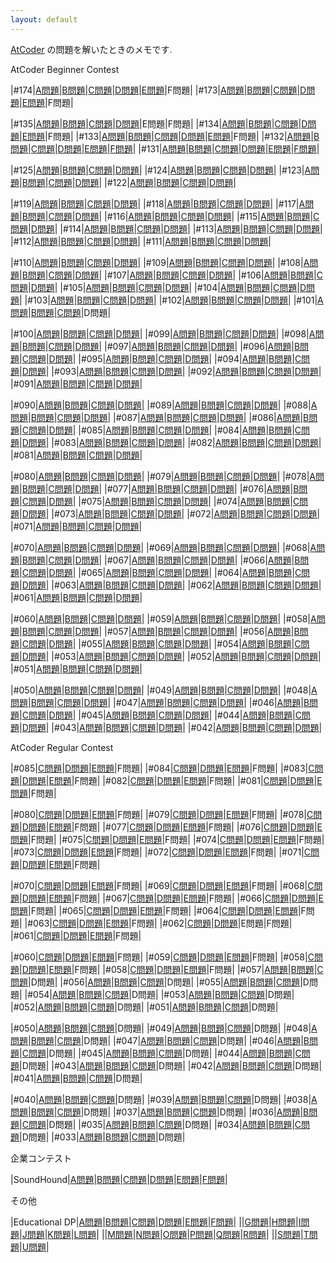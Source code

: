```yaml
---
layout: default
---
```

[AtCoder](https://atcoder.jp/) の問題を解いたときのメモです.

AtCoder Beginner Contest

|#174|[A問題](atc/abc/174/a.html)|[B問題](atc/abc/174/b.html)|[C問題](atc/abc/174/c.html)|[D問題](atc/abc/174/d.html)|[E問題](atc/abc/174/e.html)|F問題|
|#173|[A問題](atc/abc/173/a.html)|[B問題](atc/abc/173/b.html)|[C問題](atc/abc/173/c.html)|[D問題](atc/abc/173/d.html)|[E問題](atc/abc/173/e.html)|F問題|

|#135|[A問題](atc/abc/135/a.html)|[B問題](atc/abc/135/b.html)|[C問題](atc/abc/135/c.html)|[D問題](atc/abc/135/d.html)|E問題|F問題|
|#134|[A問題](atc/abc/134/a.html)|[B問題](atc/abc/134/b.html)|[C問題](atc/abc/134/c.html)|[D問題](atc/abc/134/d.html)|[E問題](atc/abc/134/e.html)|F問題|
|#133|[A問題](atc/abc/133/a.html)|[B問題](atc/abc/133/b.html)|[C問題](atc/abc/133/c.html)|[D問題](atc/abc/133/d.html)|[E問題](atc/abc/133/e.html)|F問題|
|#132|[A問題](atc/abc/132/a.html)|[B問題](atc/abc/132/b.html)|[C問題](atc/abc/132/c.html)|[D問題](atc/abc/132/d.html)|[E問題](atc/abc/132/e.html)|[F問題](atc/abc/132/f.html)|
|#131|[A問題](atc/abc/131/a.html)|[B問題](atc/abc/131/b.html)|[C問題](atc/abc/131/c.html)|[D問題](atc/abc/131/d.html)|[E問題](atc/abc/131/e.html)|[F問題](atc/abc/131/f.html)|

|#125|[A問題](atc/abc/125/a.html)|[B問題](atc/abc/125/b.html)|[C問題](atc/abc/125/c.html)|[D問題](atc/abc/125/d.html)|
|#124|[A問題](atc/abc/124/a.html)|[B問題](atc/abc/124/b.html)|[C問題](atc/abc/124/c.html)|[D問題](atc/abc/124/d.html)|
|#123|[A問題](atc/abc/123/a.html)|[B問題](atc/abc/123/b.html)|[C問題](atc/abc/123/c.html)|[D問題](atc/abc/123/d.html)|
|#122|[A問題](atc/abc/122/a.html)|[B問題](atc/abc/122/b.html)|[C問題](atc/abc/122/c.html)|[D問題](atc/abc/122/d.html)|

|#119|[A問題](atc/abc/119/a.html)|[B問題](atc/abc/119/b.html)|[C問題](atc/abc/119/c.html)|[D問題](atc/abc/119/d.html)|
|#118|[A問題](atc/abc/118/a.html)|[B問題](atc/abc/118/b.html)|[C問題](atc/abc/118/c.html)|[D問題](atc/abc/118/d.html)|
|#117|[A問題](atc/abc/117/a.html)|[B問題](atc/abc/117/b.html)|[C問題](atc/abc/117/c.html)|[D問題](atc/abc/117/d.html)|
|#116|[A問題](atc/abc/116/a.html)|[B問題](atc/abc/116/b.html)|[C問題](atc/abc/116/c.html)|[D問題](atc/abc/116/d.html)|
|#115|[A問題](atc/abc/115/a.html)|[B問題](atc/abc/115/b.html)|[C問題](atc/abc/115/c.html)|[D問題](atc/abc/115/d.html)|
|#114|[A問題](atc/abc/114/a.html)|[B問題](atc/abc/114/b.html)|[C問題](atc/abc/114/c.html)|[D問題](atc/abc/114/d.html)|
|#113|[A問題](atc/abc/113/a.html)|[B問題](atc/abc/113/b.html)|[C問題](atc/abc/113/c.html)|[D問題](atc/abc/113/d.html)|
|#112|[A問題](atc/abc/112/a.html)|[B問題](atc/abc/112/b.html)|[C問題](atc/abc/112/c.html)|[D問題](atc/abc/112/d.html)|
|#111|[A問題](atc/abc/111/a.html)|[B問題](atc/abc/111/b.html)|[C問題](atc/arc/103/c.html)|[D問題](atc/arc/103/d.html)|

|#110|[A問題](atc/abc/110/a.html)|[B問題](atc/abc/110/b.html)|[C問題](atc/abc/110/c.html)|[D問題](atc/abc/110/d.html)|
|#109|[A問題](atc/abc/109/a.html)|[B問題](atc/abc/109/b.html)|[C問題](atc/abc/109/c.html)|[D問題](atc/abc/109/d.html)|
|#108|[A問題](atc/abc/108/a.html)|[B問題](atc/abc/108/b.html)|[C問題](atc/arc/102/c.html)|[D問題](atc/arc/102/d.html)|
|#107|[A問題](atc/abc/107/a.html)|[B問題](atc/abc/107/b.html)|[C問題](atc/arc/101/c.html)|[D問題](atc/arc/101/d.html)|
|#106|[A問題](atc/abc/106/a.html)|[B問題](atc/abc/106/b.html)|[C問題](atc/abc/106/c.html)|[D問題](atc/abc/106/d.html)|
|#105|[A問題](atc/abc/105/a.html)|[B問題](atc/abc/105/b.html)|[C問題](atc/abc/105/c.html)|[D問題](atc/abc/105/d.html)|
|#104|[A問題](atc/abc/104/a.html)|[B問題](atc/abc/104/b.html)|[C問題](atc/abc/104/c.html)|[D問題](atc/abc/104/d.html)|
|#103|[A問題](atc/abc/103/a.html)|[B問題](atc/abc/103/b.html)|[C問題](atc/abc/103/c.html)|[D問題](atc/abc/103/d.html)|
|#102|[A問題](atc/abc/102/a.html)|[B問題](atc/abc/102/b.html)|[C問題](atc/arc/100/c.html)|[D問題](atc/arc/100/d.html)|
|#101|[A問題](atc/abc/101/a.html)|[B問題](atc/abc/101/b.html)|[C問題](atc/arc/099/c.html)|D問題|

|#100|[A問題](atc/abc/100/a.html)|[B問題](atc/abc/100/b.html)|[C問題](atc/abc/100/c.html)|[D問題](atc/abc/100/d.html)|
|#099|[A問題](atc/abc/099/a.html)|[B問題](atc/abc/099/b.html)|[C問題](atc/abc/099/c.html)|[D問題](atc/abc/099/d.html)|
|#098|[A問題](atc/abc/098/a.html)|[B問題](atc/abc/098/b.html)|[C問題](atc/arc/098/c.html)|[D問題](atc/arc/098/d.html)|
|#097|[A問題](atc/abc/097/a.html)|[B問題](atc/abc/097/b.html)|[C問題](atc/arc/097/c.html)|[D問題](atc/arc/097/d.html)|
|#096|[A問題](atc/abc/096/a.html)|[B問題](atc/abc/096/b.html)|[C問題](atc/abc/096/c.html)|[D問題](atc/abc/096/d.html)|
|#095|[A問題](atc/abc/095/a.html)|[B問題](atc/abc/095/b.html)|[C問題](atc/arc/096/c.html)|[D問題](atc/arc/096/d.html)|
|#094|[A問題](atc/abc/094/a.html)|[B問題](atc/abc/094/b.html)|[C問題](atc/arc/095/c.html)|[D問題](atc/arc/095/d.html)|
|#093|[A問題](atc/abc/093/a.html)|[B問題](atc/abc/093/b.html)|[C問題](atc/arc/094/c.html)|[D問題](atc/arc/094/d.html)|
|#092|[A問題](atc/abc/092/a.html)|[B問題](atc/abc/092/b.html)|[C問題](atc/arc/093/c.html)|[D問題](atc/arc/093/d.html)|
|#091|[A問題](atc/abc/091/a.html)|[B問題](atc/abc/091/b.html)|[C問題](atc/arc/092/c.html)|[D問題](atc/arc/092/d.html)|

|#090|[A問題](atc/abc/090/a.html)|[B問題](atc/abc/090/b.html)|[C問題](atc/arc/091/c.html)|[D問題](atc/arc/091/d.html)|
|#089|[A問題](atc/abc/089/a.html)|[B問題](atc/abc/089/b.html)|[C問題](atc/abc/089/c.html)|[D問題](atc/abc/089/d.html)|
|#088|[A問題](atc/abc/088/a.html)|[B問題](atc/abc/088/b.html)|[C問題](atc/abc/088/c.html)|[D問題](atc/abc/088/d.html)|
|#087|[A問題](atc/abc/087/a.html)|[B問題](atc/abc/087/b.html)|[C問題](atc/arc/090/c.html)|[D問題](atc/arc/090/d.html)|
|#086|[A問題](atc/abc/086/a.html)|[B問題](atc/abc/086/b.html)|[C問題](atc/arc/089/c.html)|[D問題](atc/arc/089/d.html)|
|#085|[A問題](atc/abc/085/a.html)|[B問題](atc/abc/085/b.html)|[C問題](atc/abc/085/c.html)|[D問題](atc/abc/085/d.html)|
|#084|[A問題](atc/abc/084/a.html)|[B問題](atc/abc/084/b.html)|[C問題](atc/abc/084/c.html)|[D問題](atc/abc/084/d.html)|
|#083|[A問題](atc/abc/083/a.html)|[B問題](atc/abc/083/b.html)|[C問題](atc/arc/088/c.html)|[D問題](atc/arc/088/d.html)|
|#082|[A問題](atc/abc/082/a.html)|[B問題](atc/abc/082/b.html)|[C問題](atc/arc/087/c.html)|[D問題](atc/arc/087/d.html)|
|#081|[A問題](atc/abc/081/a.html)|[B問題](atc/abc/081/b.html)|[C問題](atc/arc/086/c.html)|[D問題](atc/arc/086/d.html)|

|#080|[A問題](atc/abc/080/a.html)|[B問題](atc/abc/080/b.html)|[C問題](atc/abc/080/c.html)|[D問題](atc/abc/080/d.html)|
|#079|[A問題](atc/abc/079/a.html)|[B問題](atc/abc/079/b.html)|[C問題](atc/abc/079/c.html)|[D問題](atc/abc/079/d.html)|
|#078|[A問題](atc/abc/078/a.html)|[B問題](atc/abc/078/b.html)|[C問題](atc/arc/085/c.html)|[D問題](atc/arc/085/d.html)|
|#077|[A問題](atc/abc/077/a.html)|[B問題](atc/abc/077/b.html)|[C問題](atc/arc/084/c.html)|[D問題](atc/arc/084/d.html)|
|#076|[A問題](atc/abc/076/a.html)|[B問題](atc/abc/076/b.html)|[C問題](atc/abc/076/c.html)|[D問題](atc/abc/076/d.html)|
|#075|[A問題](atc/abc/075/a.html)|[B問題](atc/abc/075/b.html)|[C問題](atc/abc/075/c.html)|[D問題](atc/abc/075/d.html)|
|#074|[A問題](atc/abc/074/a.html)|[B問題](atc/abc/074/b.html)|[C問題](atc/arc/083/c.html)|[D問題](atc/arc/083/d.html)|
|#073|[A問題](atc/abc/073/a.html)|[B問題](atc/abc/073/b.html)|[C問題](atc/abc/073/c.html)|[D問題](atc/abc/073/d.html)|
|#072|[A問題](atc/abc/072/a.html)|[B問題](atc/abc/072/b.html)|[C問題](atc/arc/082/c.html)|[D問題](atc/arc/082/d.html)|
|#071|[A問題](atc/abc/071/a.html)|[B問題](atc/abc/071/b.html)|[C問題](atc/arc/081/c.html)|[D問題](atc/arc/081/d.html)|

|#070|[A問題](atc/abc/070/a.html)|[B問題](atc/abc/070/b.html)|[C問題](atc/abc/070/c.html)|[D問題](atc/abc/070/d.html)|
|#069|[A問題](atc/abc/069/a.html)|[B問題](atc/abc/069/b.html)|[C問題](atc/arc/080/c.html)|[D問題](atc/arc/080/d.html)|
|#068|[A問題](atc/abc/068/a.html)|[B問題](atc/abc/068/b.html)|[C問題](atc/arc/079/c.html)|[D問題](atc/arc/079/d.html)|
|#067|[A問題](atc/abc/067/a.html)|[B問題](atc/abc/067/b.html)|[C問題](atc/arc/078/c.html)|[D問題](atc/arc/078/d.html)|
|#066|[A問題](atc/abc/066/a.html)|[B問題](atc/abc/066/b.html)|[C問題](atc/arc/077/c.html)|[D問題](atc/arc/077/d.html)|
|#065|[A問題](atc/abc/065/a.html)|[B問題](atc/abc/065/b.html)|[C問題](atc/arc/076/c.html)|[D問題](atc/arc/076/d.html)|
|#064|[A問題](atc/abc/064/a.html)|[B問題](atc/abc/064/b.html)|[C問題](atc/abc/064/c.html)|[D問題](atc/abc/064/d.html)|
|#063|[A問題](atc/abc/063/a.html)|[B問題](atc/abc/063/b.html)|[C問題](atc/arc/075/c.html)|[D問題](atc/arc/075/d.html)|
|#062|[A問題](atc/abc/062/a.html)|[B問題](atc/abc/062/b.html)|[C問題](atc/arc/074/c.html)|[D問題](atc/arc/074/d.html)|
|#061|[A問題](atc/abc/061/a.html)|[B問題](atc/abc/061/b.html)|[C問題](atc/abc/061/c.html)|[D問題](atc/abc/061/d.html)|

|#060|[A問題](atc/abc/060/a.html)|[B問題](atc/abc/060/b.html)|[C問題](atc/arc/073/c.html)|[D問題](atc/arc/073/d.html)|
|#059|[A問題](atc/abc/059/a.html)|[B問題](atc/abc/059/b.html)|[C問題](atc/arc/072/c.html)|[D問題](atc/arc/072/d.html)|
|#058|[A問題](atc/abc/058/a.html)|[B問題](atc/abc/058/b.html)|[C問題](atc/arc/071/c.html)|[D問題](atc/arc/071/d.html)|
|#057|[A問題](atc/abc/057/a.html)|[B問題](atc/abc/057/b.html)|[C問題](atc/abc/057/c.html)|[D問題](atc/abc/057/d.html)|
|#056|[A問題](atc/abc/056/a.html)|[B問題](atc/abc/056/b.html)|[C問題](atc/arc/070/c.html)|[D問題](atc/arc/070/d.html)|
|#055|[A問題](atc/abc/055/a.html)|[B問題](atc/abc/055/b.html)|[C問題](atc/arc/069/c.html)|[D問題](atc/arc/069/d.html)|
|#054|[A問題](atc/abc/054/a.html)|[B問題](atc/abc/054/b.html)|[C問題](atc/abc/054/c.html)|[D問題](atc/abc/054/d.html)|
|#053|[A問題](atc/abc/053/a.html)|[B問題](atc/abc/053/b.html)|[C問題](atc/arc/068/c.html)|[D問題](atc/arc/068/d.html)|
|#052|[A問題](atc/abc/052/a.html)|[B問題](atc/abc/052/b.html)|[C問題](atc/arc/067/c.html)|[D問題](atc/arc/067/d.html)|
|#051|[A問題](atc/abc/051/a.html)|[B問題](atc/abc/051/b.html)|[C問題](atc/abc/051/c.html)|[D問題](atc/abc/051/d.html)|

|#050|[A問題](atc/abc/050/a.html)|[B問題](atc/abc/050/b.html)|[C問題](atc/arc/066/c.html)|[D問題](atc/arc/066/d.html)|
|#049|[A問題](atc/abc/049/a.html)|[B問題](atc/abc/049/b.html)|[C問題](atc/arc/065/c.html)|[D問題](atc/arc/065/d.html)|
|#048|[A問題](atc/abc/048/a.html)|[B問題](atc/abc/048/b.html)|[C問題](atc/arc/064/c.html)|[D問題](atc/arc/064/d.html)|
|#047|[A問題](atc/abc/047/a.html)|[B問題](atc/abc/047/b.html)|[C問題](atc/arc/063/c.html)|[D問題](atc/arc/063/d.html)|
|#046|[A問題](atc/abc/046/a.html)|[B問題](atc/abc/046/b.html)|[C問題](atc/arc/062/c.html)|[D問題](atc/arc/062/d.html)|
|#045|[A問題](atc/abc/045/a.html)|[B問題](atc/abc/045/b.html)|[C問題](atc/arc/061/c.html)|[D問題](atc/arc/061/d.html)|
|#044|[A問題](atc/abc/044/a.html)|[B問題](atc/abc/044/b.html)|[C問題](atc/arc/060/c.html)|[D問題](atc/arc/060/d.html)|
|#043|[A問題](atc/abc/043/a.html)|[B問題](atc/abc/043/b.html)|[C問題](atc/arc/059/c.html)|[D問題](atc/arc/059/d.html)|
|#042|[A問題](atc/abc/042/a.html)|[B問題](atc/abc/042/b.html)|[C問題](atc/arc/058/c.html)|[D問題](atc/arc/058/d.html)|

AtCoder Regular Contest

|#085|[C問題](atc/arc/085/c.html)|[D問題](atc/arc/085/d.html)|[E問題](atc/arc/085/e.html)|F問題|
|#084|[C問題](atc/arc/084/c.html)|[D問題](atc/arc/084/d.html)|[E問題](atc/arc/084/e.html)|F問題|
|#083|[C問題](atc/arc/083/c.html)|[D問題](atc/arc/083/d.html)|[E問題](atc/arc/083/e.html)|F問題|
|#082|[C問題](atc/arc/082/c.html)|[D問題](atc/arc/082/d.html)|[E問題](atc/arc/082/e.html)|F問題|
|#081|[C問題](atc/arc/081/c.html)|[D問題](atc/arc/081/d.html)|[E問題](atc/arc/081/e.html)|F問題|

|#080|[C問題](atc/arc/080/c.html)|[D問題](atc/arc/080/d.html)|[E問題](atc/arc/080/e.html)|F問題|
|#079|[C問題](atc/arc/079/c.html)|[D問題](atc/arc/079/d.html)|[E問題](atc/arc/079/e.html)|F問題|
|#078|[C問題](atc/arc/078/c.html)|[D問題](atc/arc/078/d.html)|[E問題](atc/arc/078/e.html)|F問題|
|#077|[C問題](atc/arc/077/c.html)|[D問題](atc/arc/077/d.html)|[E問題](atc/arc/077/e.html)|F問題|
|#076|[C問題](atc/arc/076/c.html)|[D問題](atc/arc/076/d.html)|[E問題](atc/arc/076/e.html)|F問題|
|#075|[C問題](atc/arc/075/c.html)|[D問題](atc/arc/075/d.html)|[E問題](atc/arc/075/e.html)|F問題|
|#074|[C問題](atc/arc/074/c.html)|[D問題](atc/arc/074/d.html)|[E問題](atc/arc/074/e.html)|F問題|
|#073|[C問題](atc/arc/073/c.html)|[D問題](atc/arc/073/d.html)|[E問題](atc/arc/073/e.html)|F問題|
|#072|[C問題](atc/arc/072/c.html)|[D問題](atc/arc/072/d.html)|[E問題](atc/arc/072/e.html)|F問題|
|#071|[C問題](atc/arc/071/c.html)|[D問題](atc/arc/071/d.html)|[E問題](atc/arc/071/e.html)|F問題|

|#070|[C問題](atc/arc/070/c.html)|[D問題](atc/arc/070/d.html)|[E問題](atc/arc/070/e.html)|F問題|
|#069|[C問題](atc/arc/069/c.html)|[D問題](atc/arc/069/d.html)|[E問題](atc/arc/069/e.html)|F問題|
|#068|[C問題](atc/arc/068/c.html)|[D問題](atc/arc/068/d.html)|[E問題](atc/arc/068/e.html)|F問題|
|#067|[C問題](atc/arc/067/c.html)|[D問題](atc/arc/067/d.html)|[E問題](atc/arc/067/e.html)|F問題|
|#066|[C問題](atc/arc/066/c.html)|[D問題](atc/arc/066/d.html)|[E問題](atc/arc/066/e.html)|F問題|
|#065|[C問題](atc/arc/065/c.html)|[D問題](atc/arc/065/d.html)|[E問題](atc/arc/065/e.html)|F問題|
|#064|[C問題](atc/arc/064/c.html)|[D問題](atc/arc/064/d.html)|[E問題](atc/arc/064/e.html)|F問題|
|#063|[C問題](atc/arc/063/c.html)|[D問題](atc/arc/063/d.html)|[E問題](atc/arc/063/e.html)|F問題|
|#062|[C問題](atc/arc/062/c.html)|[D問題](atc/arc/062/d.html)|E問題|F問題|
|#061|[C問題](atc/arc/061/c.html)|[D問題](atc/arc/061/d.html)|[E問題](atc/arc/061/e.html)|F問題|

|#060|[C問題](atc/arc/060/c.html)|[D問題](atc/arc/060/d.html)|[E問題](atc/arc/060/e.html)|F問題|
|#059|[C問題](atc/arc/059/c.html)|[D問題](atc/arc/059/d.html)|[E問題](atc/arc/059/e.html)|F問題|
|#058|[C問題](atc/arc/058/c.html)|[D問題](atc/arc/058/d.html)|[E問題](atc/arc/058/e.html)|F問題|
|#058|[C問題](atc/arc/058/c.html)|[D問題](atc/arc/058/d.html)|[E問題](atc/arc/058/e.html)|F問題|
|#057|[A問題](atc/arc/057/a.html)|[B問題](atc/arc/057/b.html)|[C問題](atc/arc/057/c.html)|D問題|
|#056|[A問題](atc/arc/056/a.html)|[B問題](atc/arc/056/b.html)|[C問題](atc/arc/056/c.html)|D問題|
|#055|[A問題](atc/arc/055/a.html)|[B問題](atc/arc/055/b.html)|[C問題](atc/arc/055/c.html)|D問題|
|#054|[A問題](atc/arc/054/a.html)|[B問題](atc/arc/054/b.html)|[C問題](atc/arc/054/c.html)|D問題|
|#053|[A問題](atc/arc/053/a.html)|[B問題](atc/arc/053/b.html)|[C問題](atc/arc/053/c.html)|D問題|
|#052|[A問題](atc/arc/052/a.html)|[B問題](atc/arc/052/b.html)|[C問題](atc/arc/052/c.html)|D問題|
|#051|[A問題](atc/arc/051/a.html)|[B問題](atc/arc/051/b.html)|[C問題](atc/arc/051/c.html)|D問題|

|#050|[A問題](atc/arc/050/a.html)|[B問題](atc/arc/050/b.html)|[C問題](atc/arc/050/c.html)|D問題|
|#049|[A問題](atc/arc/049/a.html)|[B問題](atc/arc/049/b.html)|[C問題](atc/arc/049/c.html)|D問題|
|#048|[A問題](atc/arc/048/a.html)|[B問題](atc/arc/048/b.html)|[C問題](atc/arc/048/c.html)|D問題|
|#047|[A問題](atc/arc/047/a.html)|[B問題](atc/arc/047/b.html)|[C問題](atc/arc/047/c.html)|D問題|
|#046|[A問題](atc/arc/046/a.html)|[B問題](atc/arc/046/b.html)|[C問題](atc/arc/046/c.html)|D問題|
|#045|[A問題](atc/arc/045/a.html)|[B問題](atc/arc/045/b.html)|[C問題](atc/arc/045/c.html)|D問題|
|#044|[A問題](atc/arc/044/a.html)|[B問題](atc/arc/044/b.html)|[C問題](atc/arc/044/c.html)|D問題|
|#043|[A問題](atc/arc/043/a.html)|[B問題](atc/arc/043/b.html)|[C問題](atc/arc/043/c.html)|D問題|
|#042|[A問題](atc/arc/042/a.html)|[B問題](atc/arc/042/b.html)|[C問題](atc/arc/042/c.html)|D問題|
|#041|[A問題](atc/arc/041/a.html)|[B問題](atc/arc/041/b.html)|[C問題](atc/arc/041/c.html)|D問題|

|#040|[A問題](atc/arc/040/a.html)|[B問題](atc/arc/040/b.html)|[C問題](atc/arc/040/c.html)|D問題|
|#039|[A問題](atc/arc/039/a.html)|[B問題](atc/arc/039/b.html)|[C問題](atc/arc/039/c.html)|D問題|
|#038|[A問題](atc/arc/038/a.html)|[B問題](atc/arc/038/b.html)|[C問題](atc/arc/038/c.html)|D問題|
|#037|[A問題](atc/arc/037/a.html)|[B問題](atc/arc/037/b.html)|[C問題](atc/arc/037/c.html)|D問題|
|#036|[A問題](atc/arc/036/a.html)|[B問題](atc/arc/036/b.html)|[C問題](atc/arc/036/c.html)|D問題|
|#035|[A問題](atc/arc/035/a.html)|[B問題](atc/arc/035/b.html)|[C問題](atc/arc/035/c.html)|D問題|
|#034|[A問題](atc/arc/034/a.html)|[B問題](atc/arc/034/b.html)|[C問題](atc/arc/034/c.html)|D問題|
|#033|[A問題](atc/arc/033/a.html)|[B問題](atc/arc/033/b.html)|[C問題](atc/arc/033/c.html)|D問題|

企業コンテスト

|SoundHound|[A問題](atc/com/soundhound/a.html)|[B問題](atc/com/soundhound/b.html)|[C問題](atc/com/soundhound/c.html)|[D問題](atc/com/soundhound/d.html)|[E問題](atc/com/soundhound/e.html)|[F問題](atc/com/soundhound/f.html)|

その他

|Educational DP|[A問題](atc/other/dp/a.html)|[B問題](atc/other/dp/b.html)|[C問題](atc/other/dp/c.html)|[D問題](atc/other/dp/d.html)|[E問題](atc/other/dp/e.html)|[F問題](atc/other/dp/f.html)|
||[G問題](atc/other/dp/g.html)|[H問題](atc/other/dp/h.html)|[I問題](atc/other/dp/i.html)|[J問題](atc/other/dp/j.html)|[K問題](atc/other/dp/k.html)|[L問題](atc/other/dp/l.html)|
||[M問題](atc/other/dp/m.html)|[N問題](atc/other/dp/n.html)|[O問題](atc/other/dp/o.html)|[P問題](atc/other/dp/p.html)|[Q問題](atc/other/dp/q.html)|[R問題](atc/other/dp/r.html)|
||[S問題](atc/other/dp/s.html)|[T問題](atc/other/dp/t.html)|[U問題](atc/other/dp/u.html)|
